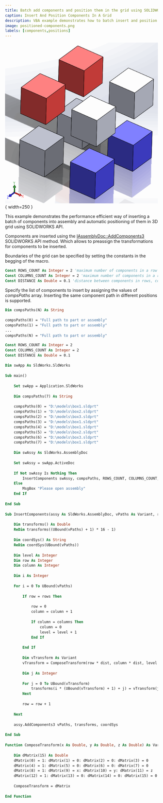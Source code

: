 ```yaml
---
title: Batch add components and position them in the grid using SOLIDWORKS API
caption: Insert And Position Components In A Grid
description: VBA example demonstrates how to batch insert and position components in the 3D grid using SOLIDWORKS API by providing the number of rows and columns and distance between components
image: positioned-components.png
labels: [components,positions]
---
```

![Components inserted into 2 x 2 x 2 grid](positioned-components.png){ width=250 }

This example demonstrates the performance efficient way of inserting a batch of components into assembly and automatic positioning of them in 3D grid using SOLIDWORKS API.

Components are inserted using the [IAssemblyDoc::AddComponents3](https://help.solidworks.com/2011/English/api/sldworksapi/SolidWorks.Interop.sldworks~SolidWorks.Interop.sldworks.IAssemblyDoc~AddComponents3.html) SOLIDWORKS API method. Which allows to preassign the transformations for components to be inserted.

Boundaries of the grid can be specified by setting the constants in the begging of the macro.

~~~ vb
Const ROWS_COUNT As Integer = 2 'maximum number of components in a row (parallel to X)
Const COLUMNS_COUNT As Integer = 2 'maximum number of components in a row (parallel to Y)
Const DISTANCE As Double = 0.1 'distance between components in rows, columns and levels
~~~

Specify the list of components to insert by assigning the values of *compsPaths* array. Inserting the same component path in different positions is supported.

~~~ vb
Dim compsPaths(N) As String
    
compsPaths(0) = "Full path to part or assembly"
compsPaths(1) = "Full path to part or assembly"
...
compsPaths(N) = "Full path to part or assembly"
~~~

~~~ vb
Const ROWS_COUNT As Integer = 2
Const COLUMNS_COUNT As Integer = 2
Const DISTANCE As Double = 0.1

Dim swApp As SldWorks.SldWorks

Sub main()

    Set swApp = Application.SldWorks
    
    Dim compsPaths(7) As String
    
    compsPaths(0) = "D:\models\box1.sldprt"
    compsPaths(1) = "D:\models\box2.sldprt"
    compsPaths(2) = "D:\models\box3.sldprt"
    compsPaths(3) = "D:\models\box1.sldprt"
    compsPaths(4) = "D:\models\box1.sldprt"
    compsPaths(5) = "D:\models\box2.sldprt"
    compsPaths(6) = "D:\models\box3.sldprt"
    compsPaths(7) = "D:\models\box1.sldprt"
    
    Dim swAssy As SldWorks.AssemblyDoc
    
    Set swAssy = swApp.ActiveDoc
    
    If Not swAssy Is Nothing Then
        InsertComponents swAssy, compsPaths, ROWS_COUNT, COLUMNS_COUNT, DISTANCE
    Else
        MsgBox "Please open assembly"
    End If
    
End Sub

Sub InsertComponents(assy As SldWorks.AssemblyDoc, vPaths As Variant, rows As Integer, columns As Integer, dist As Double)
    
    Dim transforms() As Double
    ReDim transforms((UBound(vPaths) + 1) * 16 - 1)
    
    Dim coordSys() As String
    ReDim coordSys(UBound(vPaths))
    
    Dim level As Integer
    Dim row As Integer
    Dim column As Integer
    
    Dim i As Integer
    
    For i = 0 To UBound(vPaths)
        
        If row = rows Then
            
            row = 0
            column = column + 1
            
            If column = columns Then
                column = 0
                level = level + 1
            End If
        
        End If
        
        Dim vTransform As Variant
        vTransform = ComposeTransform(row * dist, column * dist, level * dist)
        
        Dim j As Integer
        
        For j = 0 To UBound(vTransform)
            transforms(i * (UBound(vTransform) + 1) + j) = vTransform(j)
        Next
        
        row = row + 1
        
    Next
    
    assy.AddComponents3 vPaths, transforms, coordSys
    
End Sub

Function ComposeTransform(x As Double, y As Double, z As Double) As Variant
    
    Dim dMatrix(15) As Double
    dMatrix(0) = 1: dMatrix(1) = 0: dMatrix(2) = 0: dMatrix(3) = 0
    dMatrix(4) = 1: dMatrix(5) = 0: dMatrix(6) = 0: dMatrix(7) = 0
    dMatrix(8) = 1: dMatrix(9) = x: dMatrix(10) = y: dMatrix(11) = z
    dMatrix(12) = 1: dMatrix(13) = 0: dMatrix(14) = 0: dMatrix(15) = 0
    
    ComposeTransform = dMatrix
    
End Function
~~~


